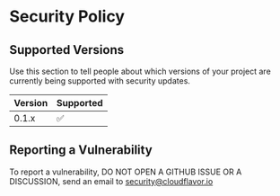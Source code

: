 # Security Policy

## Supported Versions

Use this section to tell people about which versions of your project are
currently being supported with security updates.

| Version | Supported          |
| ------- | ------------------ |
| 0.1.x   | :white_check_mark: |


## Reporting a Vulnerability

To report a vulnerability, DO NOT OPEN A GITHUB ISSUE OR A DISCUSSION, 
send an email to security@cloudflavor.io
